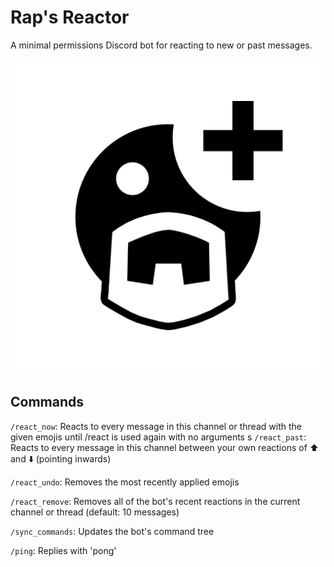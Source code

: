 # Rap's Reactor 
A minimal permissions Discord bot for reacting to new or past messages.

![Alt text](imgs/avatar/Rap's%20Reactor%20Avatar@0,5x.png "Rap's Reactor Avatar")

## Commands

`/react_now`: Reacts to every message in this channel or thread with the given emojis until /react is used again with no arguments
s
`/react_past`: Reacts to every message in this channel between your own reactions of :arrow_up: and :arrow_down: (pointing inwards)

`/react_undo`: Removes the most recently applied emojis

`/react_remove`: Removes all of the bot's recent reactions in the current channel or thread (default: 10 messages)

`/sync_commands`: Updates the bot's command tree

`/ping`: Replies with 'pong'